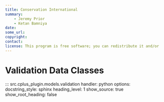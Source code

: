 ```yaml
---
title: Conservation International
summary:
    - Jeremy Prior
    - Ketan Bamniya
date:
some_url:
copyright:
contact:
license: This program is free software; you can redistribute it and/or modify it under the terms of the GNU Affero General Public License as published by the Free Software Foundation; either version 3 of the License, or (at your option) any later version.
---
```


# Validation Data Classes

::: src.cplus_plugin.models.validation
    handler: python
    options:
        docstring_style: sphinx
        heading_level: 1
        show_source: true
        show_root_heading: false
